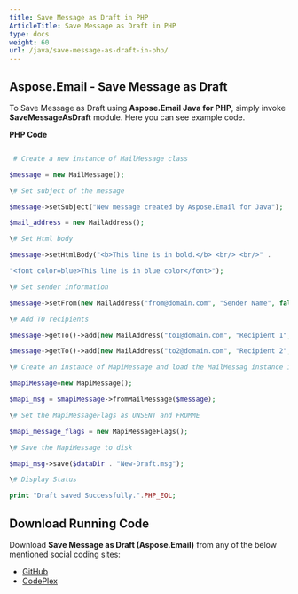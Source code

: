 ```yaml
---
title: Save Message as Draft in PHP
ArticleTitle: Save Message as Draft in PHP
type: docs
weight: 60
url: /java/save-message-as-draft-in-php/
---
```


## **Aspose.Email - Save Message as Draft**
To Save Message as Draft using **Aspose.Email Java for PHP**, simply invoke **SaveMessageAsDraft** module. Here you can see example code.

**PHP Code**

``` php

 # Create a new instance of MailMessage class

$message = new MailMessage();

\# Set subject of the message

$message->setSubject("New message created by Aspose.Email for Java");

$mail_address = new MailAddress();

\# Set Html body

$message->setHtmlBody("<b>This line is in bold.</b> <br/> <br/>" .

"<font color=blue>This line is in blue color</font>");

\# Set sender information

$message->setFrom(new MailAddress("from@domain.com", "Sender Name", false));

\# Add TO recipients

$message->getTo()->add(new MailAddress("to1@domain.com", "Recipient 1", false));

$message->getTo()->add(new MailAddress("to2@domain.com", "Recipient 2", false));

\# Create an instance of MapiMessage and load the MailMessag instance into it

$mapiMessage=new MapiMessage();

$mapi_msg = $mapiMessage->fromMailMessage($message);

\# Set the MapiMessageFlags as UNSENT and FROMME

$mapi_message_flags = new MapiMessageFlags();

\# Save the MapiMessage to disk

$mapi_msg->save($dataDir . "New-Draft.msg");

\# Display Status

print "Draft saved Successfully.".PHP_EOL;

```
## **Download Running Code**
Download **Save Message as Draft (Aspose.Email)** from any of the below mentioned social coding sites:

- [GitHub](https://github.com/aspose-email/Aspose.Email-for-Java/blob/master/Plugins/Aspose_Email_Java_for_PHP/src/aspose/email/ProgrammingEmail/SaveMessageAsDraft.php)
- [CodePlex](https://archive.codeplex.com/?p=asposeemailjavaphp#src/aspose/email/ProgrammingEmail/SaveMessageAsDraft.php)
